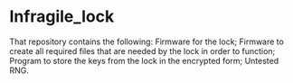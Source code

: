 # Infragile_lock
That repository contains the following: Firmware for the lock; Firmware to create all required files that are needed by the lock in order to function; Program to store the keys from the lock in the encrypted form; Untested RNG.
